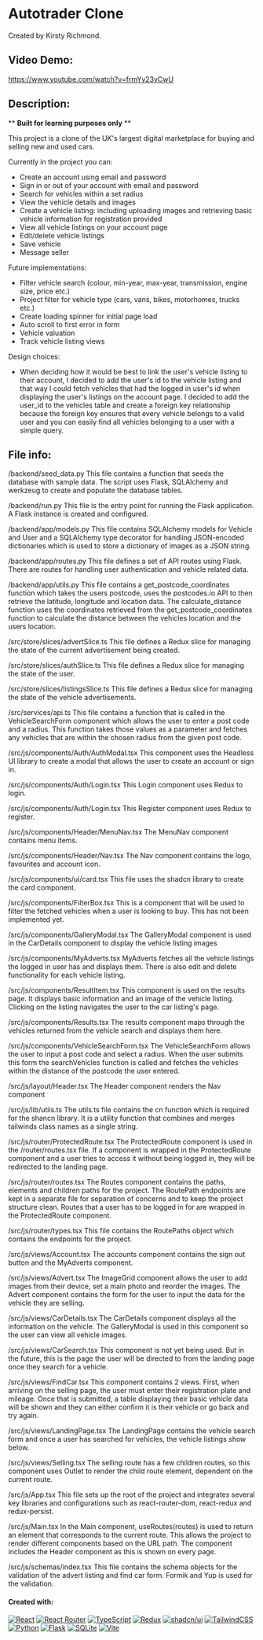 # Autotrader Clone

Created by Kirsty Richmond.

## Video Demo:
https://www.youtube.com/watch?v=frmYy23yCwU

## Description:

\*\* **Built for learning purposes only** \*\*

This project is a clone of the UK's largest digital marketplace for buying and selling new and used cars.

Currently in the project you can:
- Create an account using email and password
- Sign in or out of your account with email and password
- Search for vehicles within a set radius
- View the vehicle details and images
- Create a vehicle listing: including uploading images and retrieving basic vehicle information for registration provided
- View all vehicle listings on your account page
- Edit/delete vehicle listings
- Save vehicle
- Message seller



Future implementations:
- Filter vehicle search (colour, min-year, max-year, transmission, engine size, price etc.)
- Project filter for vehicle type (cars, vans, bikes, motorhomes, trucks etc.)
- Create loading spinner for initial page load
- Auto scroll to first error in form
- Vehicle valuation
- Track vehicle listing views


Design choices:
- When deciding how it would be best to link the user's vehicle listing to their account, I decided to add the user's id to the vehicle listing and that way I could fetch vehicles that had the logged in user's id when displaying the user's listings on the account page. I decided to add the user_id to the vehicles table and create a foreign key relationship because the foreign key ensures that every vehicle belongs to a valid user and you can easily find all vehicles belonging to a user with a simple query.


## File info:

/backend/seed_data.py
This file contains a function that seeds the database with sample data. The script uses Flask, SQLAlchemy and werkzeug to create and populate the database tables.

/backend/run.py
This file is the entry point for running the Flask application. A Flask instance is created and configured.

/backend/app/models.py
This file contains SQLAlchemy models for Vehicle and User and a SQLAlchemy type decorator for handling JSON-encoded dictionaries which is used to store a dictionary of images as a JSON string.

/backend/app/routes.py
This file defines a set of API routes using Flask. There are routes for handling user authentication and vehicle related data.

/backend/app/utils.py
This file contains a get_postcode_coordinates function which takes the users postcode, uses the postcodes.io API to then retrieve the latitude, longitude and location data.
The calculate_distance function uses the coordinates retrieved from the get_postcode_coordinates function to calculate the distance between the vehicles location and the users location.

/src/store/slices/advertSlice.ts
This file defines a Redux slice for managing the state of the current advertisement being created.

/src/store/slices/authSlice.ts
This file defines a Redux slice for managing the state of the user.

/src/store/slices/listingsSlice.ts
This file defines a Redux slice for managing the state of the vehicle advertisements.

/src/services/api.ts
This file contains a function that is called in the VehicleSearchForm component which allows the user to enter a post code and a radius. This function takes those values as a parameter and fetches any vehicles that are within the chosen radius from the given post code.

/src/js/components/Auth/AuthModal.tsx
This component uses the Headless UI library to create a modal that allows the user to create an account or sign in.

/src/js/components/Auth/Login.tsx
This Login component uses Redux to login.

/src/js/components/Auth/Login.tsx
This Register component uses Redux to register.

/src/js/components/Header/MenuNav.tsx
The MenuNav component contains menu items.

/src/js/components/Header/Nav.tsx
The Nav component contains the logo, favourites and account icon.

/src/js/components/ui/card.tsx
This file uses the shadcn library to create the card component.

/src/js/components/FilterBox.tsx
This is a component that will be used to filter the fetched vehicles when a user is looking to buy. This has not been implemented yet.

/src/js/components/GalleryModal.tsx
The GalleryModal component is used in the CarDetails component to display the vehicle listing images

/src/js/components/MyAdverts.tsx
MyAdverts fetches all the vehicle listings the logged in user has and displays them. There is also edit and delete functionality for each vehicle listing.

/src/js/components/ResultItem.tsx
This component is used on the results page. It displays basic information and an image of the vehicle listing. Clicking on the listing navigates the user to the car listing's page.

/src/js/components/Results.tsx
The results component maps through the vehicles returned from the vehicle search and displays them here.

/src/js/components/VehicleSearchForm.tsx
The VehicleSearchForm allows the user to input a post code and select a radius. When the user submits this form the searchVehicles function is called and fetches the vehicles within the distance of the postcode the user entered.

/src/js/layout/Header.tsx
The Header component renders the Nav component

/src/js/lib/utils.ts
The utils.ts file contains the cn function which is required for the shancn library. It is a utility function that combines and merges tailwinds class names as a single string.

/src/js/router/ProtectedRoute.tsx
The ProtectedRoute component is used in the /router/routes.tsx file. If a component is wrapped in the ProtectedRoute component and a user tries to access it without being logged in, they will be redirected to the landing page.

/src/js/router/routes.tsx
The Routes component contains the paths, elements and children paths for the project. The RoutePath endpoints are kept in a separate file for separation of concerns and to keep the project structure clean. Routes that a user has to be logged in for are wrapped in the ProtectedRoute component.

/src/js/router/types.tsx
This file contains the RoutePaths object which contains the endpoints for the project.

/src/js/views/Account.tsx
The accounts component contains the sign out button and the MyAdverts component.

/src/js/views/Advert.tsx
The ImageGrid component allows the user to add images from their device, set a main photo and reorder the images. The Advert component contains the form for the user to input the data for the vehicle they are selling.

/src/js/views/CarDetails.tsx
The CarDetails component displays all the information on the vehicle. The GalleryModal is used in this component so the user can view all vehicle images.

/src/js/views/CarSearch.tsx
This component is not yet being used. But in the future, this is the page the user will be directed to from the landing page once they search for a vehicle.

/src/js/views/FindCar.tsx
This component contains 2 views. First, when arriving on the selling page, the user must enter their registration plate and mileage. Once that is submitted, a table displaying their basic vehicle data will be shown and they can either confirm it is their vehicle or go back and try again.

/src/js/views/LandingPage.tsx
The LandingPage contains the vehicle search form and once a user has searched for vehicles, the vehicle listings show below.

/src/js/views/Selling.tsx
The selling route has a few children routes, so this component uses Outlet to render the child route element, dependent on the current route.

/src/js/App.tsx
This file sets up the root of the project and integrates several key libraries and configurations such as react-router-dom, react-redux and redux-persist.

/src/js/Main.tsx
In the Main component, useRoutes(routes) is used to return an element that corresponds to the current route. This allows the project to render different components based on the URL path. The component includes the Header component as this is shown on every page.

/src/js/schemas/index.tsx
This file contains the schema objects for the validation of the advert listing and find car form. Formik and Yup is used for the validation.

#### Created with:

[![React](https://img.shields.io/badge/React-%2320232a.svg?logo=react&logoColor=%2361DAFB)](#)
[![React Router](https://img.shields.io/badge/React_Router-CA4245?logo=react-router&logoColor=white)](#)
[![TypeScript](https://img.shields.io/badge/TypeScript-3178C6?logo=typescript&logoColor=fff)](#)
[![Redux](https://img.shields.io/badge/Redux-764ABC?logo=redux&logoColor=fff)](#)
[![shadcn/ui](https://img.shields.io/badge/shadcn%2Fui-000?logo=shadcnui&logoColor=fff)](#)
[![TailwindCSS](https://img.shields.io/badge/Tailwind%20CSS-%2338B2AC.svg?logo=tailwind-css&logoColor=white)](#)
[![Python](https://img.shields.io/badge/Python-3776AB?logo=python&logoColor=fff)](#)
[![Flask](https://img.shields.io/badge/Flask-000?logo=flask&logoColor=fff)](#)
[![SQLite](https://img.shields.io/badge/SQLite-%2307405e.svg?logo=sqlite&logoColor=white)](#)
[![Vite](https://img.shields.io/badge/Vite-646CFF?logo=vite&logoColor=fff)](#)
